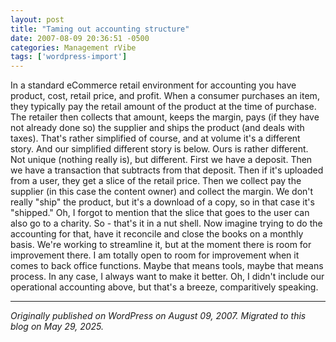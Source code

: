 ```yaml
---
layout: post
title: "Taming out accounting structure"
date: 2007-08-09 20:36:51 -0500
categories: Management rVibe
tags: ['wordpress-import']
---
```


In a standard eCommerce retail environment for accounting you have product, cost, retail price, and profit. When a consumer purchases an item, they typically pay the retail amount of the product at the time of purchase. The retailer then collects that amount, keeps the margin, pays (if they have not already done so) the supplier and ships the product (and deals with taxes). That's rather simplified of course, and at volume it's a different story. And our simplified different story is below. Ours is rather different. Not unique (nothing really is), but different. First we have a deposit. Then we have a transaction that subtracts from that deposit. Then if it's uploaded from a user, they get a slice of the retail price. Then we collect pay the supplier (in this case the content owner) and collect the margin. We don't really "ship" the product, but it's a download of a copy, so in that case it's "shipped." Oh, I forgot to mention that the slice that goes to the user can also go to a charity. So - that's it in a nut shell. Now imagine trying to do the accounting for that, have it reconcile and close the books on a monthly basis. We're working to streamline it, but at the moment there is room for improvement there. I am totally open to room for improvement when it comes to back office functions. Maybe that means tools, maybe that means process. In any case, I always want to make it better. Oh, I didn't include our operational accounting above, but that's a breeze, comparitively speaking.

---

*Originally published on WordPress on August 09, 2007. Migrated to this blog on May 29, 2025.*
